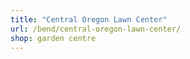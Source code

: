 ```yaml
---
title: "Central Oregon Lawn Center"
url: /bend/central-oregon-lawn-center/
shop: garden centre
---
```

